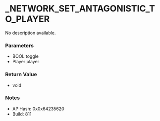 # _NETWORK_SET_ANTAGONISTIC_TO_PLAYER

No description available.

### Parameters
* BOOL toggle
* Player player

### Return Value
* void

### Notes
* AP Hash: 0x0x64235620
* Build: 811

